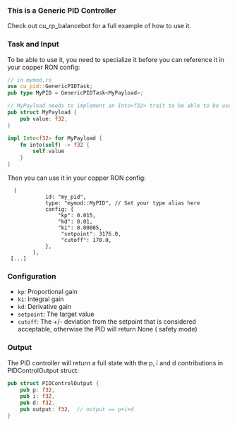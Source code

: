 ### This is a Generic PID Controller

Check out cu_rp_balancebot for a full example of how to use it.

### Task and Input

To be able to use it, you need to specialize it before you can reference it in your copper RON config:

```rust
// in mymod.rs
use cu_pid::GenericPIDTask;
pub type MyPID = GenericPIDTask<MyPayload>;

// MyPayload needs to implement an Into<f32> trait to be able to be used as a reference for the PID controller
pub struct MyPayload {
    pub value: f32,
}

impl Into<f32> for MyPayload {
    fn into(self) -> f32 {
        self.value
    }
}

```

Then you can use it in your copper RON config:

```ron
  (
            id: "my_pid",
            type: "mymod::MyPID", // Set your type alias here
            config: {
                "kp": 0.015,  
                "kd": 0.01,
                "ki": 0.00005,
                 "setpoint": 3176.0,
                 "cutoff": 170.0, 
            },
        ),
 [...]
```

### Configuration

- `kp`: Proportional gain
- `ki`: Integral gain
- `kd`: Derivative gain
- `setpoint`: The target value
- `cutoff`: The +/- deviation from the setpoint that is considered acceptable, otherwise the PID will return None (
  safety mode)

### Output

The PID controller will return a full state with the p, i and d contributions in PIDControlOutput struct:

```rust
pub struct PIDControlOutput {
    pub p: f32,
    pub i: f32,
    pub d: f32,
    pub output: f32,  // output == p+i+d
}
```

